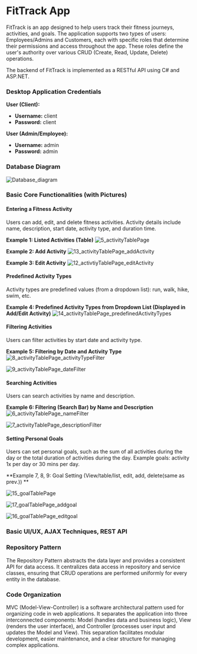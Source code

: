 # FitTrack App

FitTrack is an app designed to help users track their fitness journeys, activities, and goals. The application supports two types of users: Employees/Admins and Customers, each with specific roles that determine their permissions and access throughout the app. These roles define the user's authority over various CRUD (Create, Read, Update, Delete) operations.

The backend of FitTrack is implemented as a RESTful API using C# and ASP.NET.

### Desktop Application Credentials
**User (Client):**
- **Username:** client
- **Password:** client

**User (Admin/Employee):**
- **Username:** admin
- **Password:** admin

### Database Diagram
![Database_diagram](https://github.com/nukicbelma/FitTrackApp/assets/92430755/879527f4-c338-4916-b5d8-d06fa840ff21)

### Basic Core Functionalities (with Pictures)

####  Entering a Fitness Activity
Users can add, edit, and delete fitness activities. Activity details include name, description, start date, activity type, and duration time.

**Example 1: Listed Activities (Table)**
![5_activityTablePage](https://github.com/nukicbelma/FitTrackApp/assets/92430755/7f815c60-197f-4d0a-be02-a18ffcb1cc15)

**Example 2: Add Activity**
![13_activityTablePage_addActivity](https://github.com/nukicbelma/FitTrackApp/assets/92430755/abbcc9d4-00cd-4de0-8dea-389f3f9e102f)

**Example 3: Edit Activity**
![12_activtiyTablePage_editActivity](https://github.com/nukicbelma/FitTrackApp/assets/92430755/7a5c3f0a-8890-4c52-9f43-7e9943faf05a)

####  Predefined Activity Types
Activity types are predefined values (from a dropdown list): run, walk, hike, swim, etc.

**Example 4: Predefined Activity Types from Dropdown List (Displayed in Add/Edit Activity)**
![14_activityTablePage_predefinedActivityTypes](https://github.com/nukicbelma/FitTrackApp/assets/92430755/8ba73689-b06d-4e0e-a0b7-a18414f4e562)

####  Filtering Activities
Users can filter activities by start date and activity type.

**Example 5: Filtering by Date and Activity Type**
![8_activityTablePage_activityTypeFilter](https://github.com/nukicbelma/FitTrackApp/assets/92430755/41c20808-9cd0-4e91-9cc4-33c2ae00ea66)

![9_activityTablePage_dateFilter](https://github.com/nukicbelma/FitTrackApp/assets/92430755/4480ace4-7d7b-4718-8031-f86160c95980)

####  Searching Activities
Users can search activities by name and description.

**Example 6: Filtering (Search Bar) by Name and Description**
![6_activityTablePage_nameFilter](https://github.com/nukicbelma/FitTrackApp/assets/92430755/40b0b8cf-789c-4ec2-ab9a-1f2f826b1d3d)

![7_activityTablePage_descriptionFilter](https://github.com/nukicbelma/FitTrackApp/assets/92430755/eaeb27f8-524c-465e-a43c-2192172636e7)

#### Setting Personal Goals
Users can set personal goals, such as the sum of all activities during the day or the total duration of activities during the day. Example goals: activity 1x per day or 30 mins per day.

**Example 7, 8, 9: Goal Setting (View/table/list, edit, add, delete(same as prev.)) **

![15_goalTablePage](https://github.com/nukicbelma/FitTrackApp/assets/92430755/6299852c-1bf6-485a-a460-6f6a690f5d36)

![17_goalTablePage_addgoal](https://github.com/nukicbelma/FitTrackApp/assets/92430755/00e9a3ca-cc07-4130-b403-3eae374bb538)

![16_goalTablePage_editgoal](https://github.com/nukicbelma/FitTrackApp/assets/92430755/4d0f1571-0972-48fa-b1ea-28f58c34c856)


### Basic UI/UX, AJAX Techniques, REST API

### Repository Pattern
The Repository Pattern abstracts the data layer and provides a consistent API for data access. It centralizes data access in repository and service classes, ensuring that CRUD operations are performed uniformly for every entity in the database.

### Code Organization
MVC (Model-View-Controller) is a software architectural pattern used for organizing code in web applications. It separates the application into three interconnected components: Model (handles data and business logic), View (renders the user interface), and Controller (processes user input and updates the Model and View). This separation facilitates modular development, easier maintenance, and a clear structure for managing complex applications.
